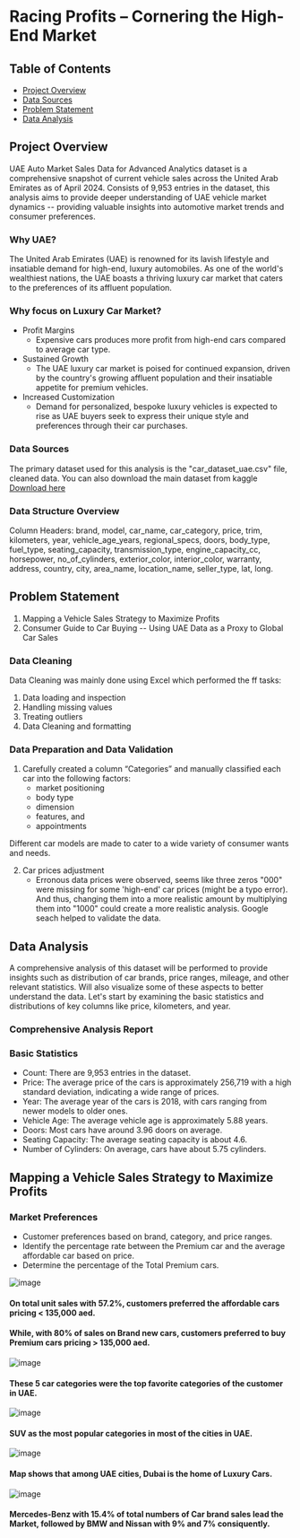 # Racing Profits – Cornering the High-End Market

## Table of Contents

  - [Project Overview](#project-overview)
  - [Data Sources](#data-sources)
  - [Problem Statement](#problem-statement)
  - [Data Analysis](#data-analysis)
    



## Project Overview
UAE Auto Market Sales Data for Advanced Analytics dataset is a comprehensive snapshot of current vehicle sales across the United Arab Emirates as of April 2024.
Consists of 9,953 entries in the dataset, this analysis aims to provide deeper understanding of UAE vehicle market dynamics -- providing valuable insights into automotive market trends and consumer preferences.


### Why UAE?
The United Arab Emirates (UAE) is renowned for its lavish lifestyle and insatiable demand for high-end, luxury automobiles. As one of the world's wealthiest nations, the UAE boasts a thriving luxury car market that caters to the preferences of its affluent population.

### Why focus on Luxury Car Market?
  - Profit Margins
      - Expensive cars produces more profit from high-end cars compared to average car type.
  - Sustained Growth
      - The UAE luxury car market is poised for continued expansion, driven by the country's growing affluent population and their insatiable appetite for premium vehicles.
  - Increased Customization
      - Demand for personalized, bespoke luxury vehicles is expected to rise as UAE buyers seek to express their unique style and preferences through their car purchases.


### Data Sources
The primary dataset used for this analysis is the "car_dataset_uae.csv" file, cleaned data.
You can also download the main dataset from kaggle [Download here](https://www.kaggle.com/datasets/azharsaleem/uae-auto-market-sales-data-for-advanced-analytics)


### Data Structure Overview

Column Headers: brand, model, car_name, car_category, price, trim, kilometers, year, vehicle_age_years, regional_specs, doors, body_type, fuel_type, seating_capacity, transmission_type, engine_capacity_cc, horsepower, no_of_cylinders, exterior_color, interior_color, warranty, address, country, city, area_name, location_name, seller_type, lat, long.


## Problem Statement

1. Mapping a Vehicle Sales Strategy to Maximize Profits
2. Consumer Guide to Car Buying -- Using UAE Data as a Proxy to Global Car Sales



### Data Cleaning

Data Cleaning was mainly done using Excel which performed the ff tasks:
1. Data loading and inspection
2. Handling missing values
3. Treating outliers
4. Data Cleaning and formatting

### Data Preparation and Data Validation

1. Carefully created a column “Categories” and manually classified each car into the following factors:
    - market positioning
    - body type
    - dimension
    - features, and
    - appointments

  Different car models are made to cater to a wide variety of consumer wants and needs.


2. Car prices adjustment
   - Erronous data prices were observed, seems like three zeros "000" were missing for some 'high-end' car prices (might be a typo error). And thus, changing them into a more realistic amount by multiplying them into "1000" could create a more realistic analysis. Google seach helped to validate the data.



## Data Analysis
A comprehensive analysis of this dataset will be performed to provide insights such as distribution of car brands, price ranges, mileage, and other relevant statistics. Will also visualize some of these aspects to better understand the data. Let's start by examining the basic statistics and distributions of key columns like price, kilometers, and year.

### Comprehensive Analysis Report

### Basic Statistics

  - Count: There are 9,953 entries in the dataset.
  - Price: The average price of the cars is approximately 256,719 with a high standard deviation, indicating a wide range of prices.
  - Year: The average year of the cars is 2018, with cars ranging from newer models to older ones.
  - Vehicle Age: The average vehicle age is approximately 5.88 years.
  - Doors: Most cars have around 3.96 doors on average.
  - Seating Capacity: The average seating capacity is about 4.6.
  - Number of Cylinders: On average, cars have about 5.75 cylinders.


## Mapping a Vehicle Sales Strategy to Maximize Profits

### Market Preferences

  - Customer preferences based on brand, category, and price ranges.
  - Identify the percentage rate between the Premium car and the average affordable car based on price.
  - Determine the percentage of the Total Premium cars.



![image](https://github.com/MariaGelvison/AutoMarketSales_UAE/assets/170020192/1eaee97a-2435-44bd-a5ea-ad735a7f7b95)
#### On total unit sales with 57.2%, customers preferred the affordable cars pricing < 135,000 aed.
#### While, with 80% of sales on Brand new cars, customers preferred to buy Premium cars pricing > 135,000 aed.


![image](https://github.com/MariaGelvison/AutoMarketSales_UAE/assets/170020192/ebea0be7-d9e4-416b-bf54-b8fd54809cbf)

#### These 5 car categories were the top favorite categories of the customer in UAE. 

![image](https://github.com/MariaGelvison/AutoMarketSales_UAE/assets/170020192/e48843fb-8ac7-4416-83e7-ab8d7da8f0ac)
#### SUV as the most popular categories in most of the cities in UAE.

![image](https://github.com/MariaGelvison/AutoMarketSales_UAE/assets/170020192/efaad9a9-19fc-46a1-b42b-aed7b2001b1b)
#### Map shows that among UAE cities, Dubai is the home of Luxury Cars.

![image](https://github.com/MariaGelvison/AutoMarketSales_UAE/assets/170020192/c4ab0090-7e86-4da8-816f-d15d63385c23)
#### Mercedes-Benz with 15.4% of total numbers of Car brand sales lead the Market, followed by BMW and Nissan with 9% and 7% consiquently.
















